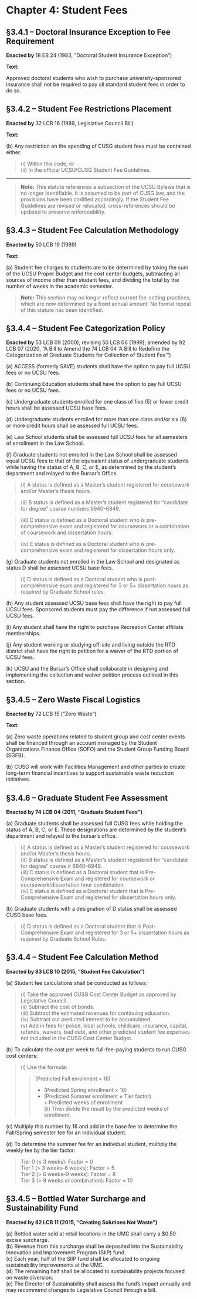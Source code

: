 # Chapter 4: Student Fees

## §3.4.1 – Doctoral Insurance Exception to Fee Requirement

**Enacted by** 18 EB 24 (1983, “Doctoral Student Insurance Exception”)

**Text:**

Approved doctoral students who wish to purchase university-sponsored insurance shall not be required to pay all standard student fees in order to do so.

## §3.4.2 – Student Fee Restrictions Placement

**Enacted by** 32 LCB 16 (1989, Legislative Council Bill)

**Text:**

(b) Any restriction on the spending of CUSG student fees must be contained either:  
> (i) Within this code, or  
> (ii) In the official UCSU/CUSG Student Fee Guidelines.

---
>**Note:** This statute references a subsection of the UCSU Bylaws that is no longer identifiable. It is assumed to be part of CUSG law, and the provisions have been codified accordingly. If the Student Fee Guidelines are revised or relocated, cross-references should be updated to preserve enforceability.

## §3.4.3 – Student Fee Calculation Methodology

**Enacted by** 50 LCB 19 (1999)

**Text:**

(a) Student fee charges to students are to be determined by taking the sum of the UCSU Proper Budget and the cost center budgets, subtracting all sources of income other than student fees, and dividing the total by the number of weeks in the academic semester.

> **Note:** This section may no longer reflect current fee-setting practices, which are now determined by a fixed annual amount. No formal repeal of this statute has been identified.


## §3.4.4 – Student Fee Categorization Policy  
**Enacted by** 53 LCB 09 (2000), revising 50 LCB 06 (1999); amended by 92 LCB 07 (2020, “A Bill to Amend the 74 LCB 04 ‘A Bill to Redefine the Categorization of Graduate Students for Collection of Student Fee’”)

(a) ACCESS (formerly SAVE) students shall have the option to pay full UCSU fees or no UCSU fees.

(b) Continuing Education students shall have the option to pay full UCSU fees or no UCSU fees.

(c) Undergraduate students enrolled for one class of five (5) or fewer credit hours shall be assessed UCSU base fees.

(d) Undergraduate students enrolled for more than one class and/or six (6) or more credit hours shall be assessed full UCSU fees.

(e) Law School students shall be assessed full UCSU fees for all semesters of enrollment in the Law School.

(f) Graduate students not enrolled in the Law School shall be assessed equal UCSU fees to that of the equivalent status of undergraduate students while having the status of A, B, C, or E, as determined by the student’s department and relayed to the Bursar’s Office.

> (i) A status is defined as a Master’s student registered for coursework and/or Master’s thesis hours.

> (ii) B status is defined as a Master’s student registered for “candidate for degree” course numbers 6940–6949.

> (iii) C status is defined as a Doctoral student who is pre-comprehensive exam and registered for coursework or a combination of coursework and dissertation hours.

> (iv) E status is defined as a Doctoral student who is pre-comprehensive exam and registered for dissertation hours only.

(g) Graduate students not enrolled in the Law School and designated as status D shall be assessed UCSU base fees.

> (i) D status is defined as a Doctoral student who is post-comprehensive exam and registered for 3 or 5+ dissertation hours as required by Graduate School rules.

(h) Any student assessed UCSU base fees shall have the right to pay full UCSU fees. Sponsored students must pay the difference if not assessed full UCSU fees.

(i) Any student shall have the right to purchase Recreation Center affiliate memberships.

(j) Any student working or studying off-site and living outside the RTD district shall have the right to petition for a waiver of the RTD portion of UCSU fees.

(k) UCSU and the Bursar’s Office shall collaborate in designing and implementing the collection and waiver petition process outlined in this section.



## §3.4.5 – Zero Waste Fiscal Logistics  
**Enacted by** 72 LCB 15 (“Zero Waste”)

**Text:**

(a) Zero waste operations related to student group and cost center events shall be financed through an account managed by the Student Organizations Finance Office (SOFO) and the Student Group Funding Board (SGFB).

(b) CUSG will work with Facilities Management and other parties to create long-term financial incentives to support sustainable waste reduction initiatives.


## §3.4.6 – Graduate Student Fee Assessment  
**Enacted by 74 LCB 04 (2011, “Graduate Student Fees”)**

(a) Graduate students shall be assessed full CUSG fees while holding the status of A, B, C, or E. These designations are determined by the student’s department and relayed to the bursar’s office.

> (i) A status is defined as a Master’s student registered for coursework and/or Master’s thesis hours.  
> (ii) B status is defined as a Master’s student registered for “candidate for degree” course # 6940–6949.  
> (iii) C status is defined as a Doctoral student that is Pre-Comprehensive Exam and registered for coursework or coursework/dissertation hour combination.  
> (iv) E status is defined as a Doctoral student that is Pre-Comprehensive Exam and registered for dissertation hours only.

(b) Graduate students with a designation of D status shall be assessed CUSG base fees.

> (i) D status is defined as a Doctoral student that is Post-Comprehensive Exam and registered for 3 or 5+ dissertation hours as required by Graduate School Rules.


## §3.4.4 – Student Fee Calculation Method  
**Enacted by 83 LCB 10 (2015, “Student Fee Calculation”)**

(a) Student fee calculations shall be conducted as follows:  
> (i) Take the approved CUSG Cost Center Budget as approved by Legislative Council.  
> (ii) Subtract the cost of bonds.  
> (iii) Subtract the estimated revenues for continuing education.  
> (iv) Subtract out predicted interest to be accumulated.  
> (v) Add in fees for police, local schools, childcare, insurance, capital, refunds, waivers, bad debt, and other predicted student fee expenses not included in the CUSG Cost Center Budget.  

(b) To calculate the cost per week to full-fee-paying students to run CUSG cost centers:  
> (i) Use the formula:  
> > (Predicted Fall enrollment × 16)  
> > + (Predicted Spring enrollment × 16)  
> > + (Predicted Summer enrollment × Tier factor)  
> > ÷ Predicted weeks of enrollment  
> (ii) Then divide the result by the predicted weeks of enrollment.  

(c) Multiply this number by 16 and add in the base fee to determine the Fall/Spring semester fee for an individual student.  

(d) To determine the summer fee for an individual student, multiply the weekly fee by the tier factor:  
> Tier 0 (≤ 3 weeks): Factor = 0  
> Tier 1 (> 3 weeks–6 weeks): Factor = 5  
> Tier 2 (> 6 weeks–9 weeks): Factor = 8  
> Tier 3 (> 9 weeks or combination): Factor = 10

## §3.4.5 – Bottled Water Surcharge and Sustainability Fund  
**Enacted by 82 LCB 11 (2015, “Creating Solutions Not Waste”)**

(a) Bottled water sold at retail locations in the UMC shall carry a $0.50 excise surcharge.  
(b) Revenue from this surcharge shall be deposited into the Sustainability Innovation and Improvement Program (SIIP) fund.  
(c) Each year, half of the SIIP fund shall be allocated to ongoing sustainability improvements at the UMC.  
(d) The remaining half shall be allocated to sustainability projects focused on waste diversion.  
(e) The Director of Sustainability shall assess the fund’s impact annually and may recommend changes to Legislative Council through a bill.
